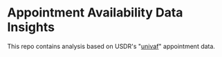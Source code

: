 # Appointment Availability Data Insights

This repo contains analysis based on USDR's "[univaf](http://getmyvax.org/docs/)" appointment data. 
